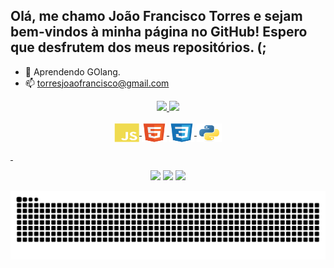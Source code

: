 ## Olá, me chamo João Francisco Torres e sejam bem-vindos à minha página no GitHub! Espero que desfrutem dos meus repositórios. (; 

- 🌱 Aprendendo GOlang.
- 📫 torresjoaofrancisco@gmail.com

<div align="center">
  <a href="https://github.com/JiscoTorres">
  <img height="180em" src="https://github-readme-stats.vercel.app/api?username=JiscoTorres&show_icons=true&theme=merko&include_all_commits=true&count_private=true"/>
    <a href="https://github.com/JiscoTorres">
  <img height="180em" src="https://github-readme-stats.vercel.app/api/top-langs/?username=JiscoTorres&layout=compact&langs_count=7&theme=merko"/>
</div> 
  
<div style="display: inline_block" align="center"><br>
  <img align="center" alt="Rafa-Js" height="30" width="40" src="https://raw.githubusercontent.com/devicons/devicon/master/icons/javascript/javascript-plain.svg">
  <img align="center" alt="Rafa-HTML" height="30" width="40" src="https://raw.githubusercontent.com/devicons/devicon/master/icons/html5/html5-original.svg">
  <img align="center" alt="Rafa-CSS" height="30" width="40" src="https://raw.githubusercontent.com/devicons/devicon/master/icons/css3/css3-original.svg">
  <img align="center" alt="Rafa-Python" height="30" width="40" src="https://raw.githubusercontent.com/devicons/devicon/master/icons/python/python-original.svg">
 
</div>
  
 &nbsp;
  <div align="center"> 
 
  <a href="https://instagram.com/joaumtorres" target="_blank"><img src="https://img.shields.io/badge/-Instagram-%23E4405F?style=for-the-badge&logo=instagram&logoColor=white" target="_blank"></a>
 <a href="https://discord.gg/JISOO#1717" target="_blank"><img src="https://img.shields.io/badge/Discord-7289DA?style=for-the-badge&logo=discord&logoColor=white" target="_blank"></a> 
  <a href = "mailto:torresjoaofrancisco@gmail.com"><img src="https://img.shields.io/badge/-Gmail-%23333?style=for-the-badge&logo=gmail&logoColor=white" target="_blank"></a>
 
 </div>
  
 <div>
   
  ![Snake animation](https://github.com/JiscoTorres/JiscoTorres/blob/output/github-contribution-grid-snake.svg)
 
</div>
